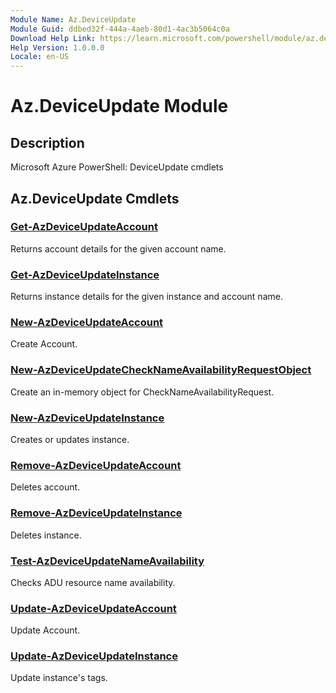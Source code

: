 ```yaml
---
Module Name: Az.DeviceUpdate
Module Guid: ddbed32f-444a-4aeb-80d1-4ac3b5064c0a
Download Help Link: https://learn.microsoft.com/powershell/module/az.deviceupdate
Help Version: 1.0.0.0
Locale: en-US
---
```


# Az.DeviceUpdate Module
## Description
Microsoft Azure PowerShell: DeviceUpdate cmdlets

## Az.DeviceUpdate Cmdlets
### [Get-AzDeviceUpdateAccount](Get-AzDeviceUpdateAccount.md)
Returns account details for the given account name.

### [Get-AzDeviceUpdateInstance](Get-AzDeviceUpdateInstance.md)
Returns instance details for the given instance and account name.

### [New-AzDeviceUpdateAccount](New-AzDeviceUpdateAccount.md)
Create Account.

### [New-AzDeviceUpdateCheckNameAvailabilityRequestObject](New-AzDeviceUpdateCheckNameAvailabilityRequestObject.md)
Create an in-memory object for CheckNameAvailabilityRequest.

### [New-AzDeviceUpdateInstance](New-AzDeviceUpdateInstance.md)
Creates or updates instance.

### [Remove-AzDeviceUpdateAccount](Remove-AzDeviceUpdateAccount.md)
Deletes account.

### [Remove-AzDeviceUpdateInstance](Remove-AzDeviceUpdateInstance.md)
Deletes instance.

### [Test-AzDeviceUpdateNameAvailability](Test-AzDeviceUpdateNameAvailability.md)
Checks ADU resource name availability.

### [Update-AzDeviceUpdateAccount](Update-AzDeviceUpdateAccount.md)
Update Account.

### [Update-AzDeviceUpdateInstance](Update-AzDeviceUpdateInstance.md)
Update instance's tags.

